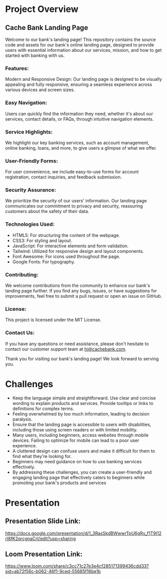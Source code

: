 # Project Overview

## Cache Bank Landing Page

Welcome to our bank's landing page! This repository contains the source code and assets for our bank's online landing page, designed to provide users with essential information about our services, mission, and how to get started with banking with us.

### Features:
Modern and Responsive Design: Our landing page is designed to be visually appealing and fully responsive, ensuring a seamless experience across various devices and screen sizes.

### Easy Navigation:
Users can quickly find the information they need, whether it's about our services, contact details, or FAQs, through intuitive navigation elements.

### Service Highlights:
We highlight our key banking services, such as account management, online banking, loans, and more, to give users a glimpse of what we offer.

### User-Friendly Forms:
For user convenience, we include easy-to-use forms for account registration, contact inquiries, and feedback submission.

### Security Assurance:
We prioritize the security of our users' information. Our landing page communicates our commitment to privacy and security, reassuring customers about the safety of their data.

### Technologies Used:

* HTML5:
For structuring the content of the webpage.
* CSS3:
For styling and layout.
* JavaScript:
For interactive elements and form validation.
* Tailwind:
Utilized for responsive design and layout components.
* Font Awesome:
For icons used throughout the page.
* Google Fonts:
For typography.

### Contributing:
We welcome contributions from the community to enhance our bank's landing page further. If you find any bugs, issues, or have suggestions for improvements, feel free to submit a pull request or open an issue on GitHub.

### License:
This project is licensed under the MIT License.

### Contact Us:
If you have any questions or need assistance, please don't hesitate to contact our customer support team at hi@cachebank.com.

Thank you for visiting our bank's landing page! We look forward to serving you.

# Challenges

* Keep the language simple and straightforward. Use clear and concise wording to explain products and services. Provide tooltips or links to definitions for complex terms.
* Feeling overwhelmed by too much information, leading to decision paralysis.
* Ensure that the landing page is accessible to users with disabilities, including those using screen readers or with limited mobility.
* Many users, including beginners, access websites through mobile devices. Failing to optimize for mobile can lead to a poor user experience.
* A cluttered design can confuse users and make it difficult for them to find what they're looking for.
* Beginners may need guidance on how to use banking services effectively.
* By addressing these challenges, you can create a user-friendly and engaging landing page that effectively caters to beginners while promoting your bank's products and services

# Presentation

## Presentation Slide Link: 
https://docs.google.com/presentation/d/1_3RasSkdBWwwrTpU6gRv_f1T9I12rI8fK2qrcgnaCrI/edit?usp=sharing

## Loom Presentation Link:
https://www.loom.com/share/c3cc71c27e3e4cf285171399436cdd33?sid=ab72f56c-b062-46f1-9ced-55685f16be1b